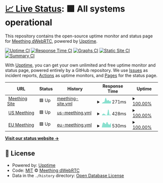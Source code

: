 # [📈 Live Status](https://meething.github.io/uptime): <!--live status--> **🟩 All systems operational**

This repository contains the open-source uptime monitor and status page for [Meething dWebRTC](https://meething.space), powered by [Upptime](https://github.com/upptime/upptime).

[![Uptime CI](https://github.com/koj-co/upptime/workflows/Uptime%20CI/badge.svg)](https://github.com/koj-co/upptime/actions?query=workflow%3A%22Uptime+CI%22)
[![Response Time CI](https://github.com/koj-co/upptime/workflows/Response%20Time%20CI/badge.svg)](https://github.com/koj-co/upptime/actions?query=workflow%3A%22Response+Time+CI%22)
[![Graphs CI](https://github.com/koj-co/upptime/workflows/Graphs%20CI/badge.svg)](https://github.com/koj-co/upptime/actions?query=workflow%3A%22Graphs+CI%22)
[![Static Site CI](https://github.com/koj-co/upptime/workflows/Static%20Site%20CI/badge.svg)](https://github.com/koj-co/upptime/actions?query=workflow%3A%22Static+Site+CI%22)
[![Summary CI](https://github.com/koj-co/upptime/workflows/Summary%20CI/badge.svg)](https://github.com/koj-co/upptime/actions?query=workflow%3A%22Summary+CI%22)

With [Upptime](https://upptime.js.org), you can get your own unlimited and free uptime monitor and status page, powered entirely by a GitHub repository. We use [Issues](https://github.com/meething/uptime/issues) as incident reports, [Actions](https://github.com/meething/uptime/actions) as uptime monitors, and [Pages](https://meething.github.io/uptime) for the status page.

<!--start: status pages-->
<!-- This summary is generated by Upptime (https://github.com/upptime/upptime) -->
<!-- Do not edit this manually, your changes will be overwritten -->
<!-- prettier-ignore -->
| URL | Status | History | Response Time | Uptime |
| --- | ------ | ------- | ------------- | ------ |
| <img alt="" src="https://favicons.githubusercontent.com/meething.space" height="13"> [Meething Site](https://meething.space) | 🟩 Up | [meething-site.yml](https://github.com/meething/uptime/commits/master/history/meething-site.yml) | <details><summary><img alt="Response time graph" src="./graphs/meething-site/response-time-week.png" height="20"> 271ms</summary><br><a href="https://meething.github.io/uptime/history/meething-site"><img alt="Response time 289" src="https://img.shields.io/endpoint?url=https%3A%2F%2Fraw.githubusercontent.com%2Fmeething%2Fuptime%2Fmaster%2Fapi%2Fmeething-site%2Fresponse-time.json"></a><br><a href="https://meething.github.io/uptime/history/meething-site"><img alt="24-hour response time 259" src="https://img.shields.io/endpoint?url=https%3A%2F%2Fraw.githubusercontent.com%2Fmeething%2Fuptime%2Fmaster%2Fapi%2Fmeething-site%2Fresponse-time-day.json"></a><br><a href="https://meething.github.io/uptime/history/meething-site"><img alt="7-day response time 271" src="https://img.shields.io/endpoint?url=https%3A%2F%2Fraw.githubusercontent.com%2Fmeething%2Fuptime%2Fmaster%2Fapi%2Fmeething-site%2Fresponse-time-week.json"></a><br><a href="https://meething.github.io/uptime/history/meething-site"><img alt="30-day response time 265" src="https://img.shields.io/endpoint?url=https%3A%2F%2Fraw.githubusercontent.com%2Fmeething%2Fuptime%2Fmaster%2Fapi%2Fmeething-site%2Fresponse-time-month.json"></a><br><a href="https://meething.github.io/uptime/history/meething-site"><img alt="1-year response time 285" src="https://img.shields.io/endpoint?url=https%3A%2F%2Fraw.githubusercontent.com%2Fmeething%2Fuptime%2Fmaster%2Fapi%2Fmeething-site%2Fresponse-time-year.json"></a></details> | <details><summary><a href="https://meething.github.io/uptime/history/meething-site">100.00%</a></summary><a href="https://meething.github.io/uptime/history/meething-site"><img alt="All-time uptime 99.97%" src="https://img.shields.io/endpoint?url=https%3A%2F%2Fraw.githubusercontent.com%2Fmeething%2Fuptime%2Fmaster%2Fapi%2Fmeething-site%2Fuptime.json"></a><br><a href="https://meething.github.io/uptime/history/meething-site"><img alt="24-hour uptime 100.00%" src="https://img.shields.io/endpoint?url=https%3A%2F%2Fraw.githubusercontent.com%2Fmeething%2Fuptime%2Fmaster%2Fapi%2Fmeething-site%2Fuptime-day.json"></a><br><a href="https://meething.github.io/uptime/history/meething-site"><img alt="7-day uptime 100.00%" src="https://img.shields.io/endpoint?url=https%3A%2F%2Fraw.githubusercontent.com%2Fmeething%2Fuptime%2Fmaster%2Fapi%2Fmeething-site%2Fuptime-week.json"></a><br><a href="https://meething.github.io/uptime/history/meething-site"><img alt="30-day uptime 100.00%" src="https://img.shields.io/endpoint?url=https%3A%2F%2Fraw.githubusercontent.com%2Fmeething%2Fuptime%2Fmaster%2Fapi%2Fmeething-site%2Fuptime-month.json"></a><br><a href="https://meething.github.io/uptime/history/meething-site"><img alt="1-year uptime 99.99%" src="https://img.shields.io/endpoint?url=https%3A%2F%2Fraw.githubusercontent.com%2Fmeething%2Fuptime%2Fmaster%2Fapi%2Fmeething-site%2Fuptime-year.json"></a></details>
| <img alt="" src="https://favicons.githubusercontent.com/us.meething.space" height="13"> [US Meething](https://us.meething.space) | 🟩 Up | [us-meething.yml](https://github.com/meething/uptime/commits/master/history/us-meething.yml) | <details><summary><img alt="Response time graph" src="./graphs/us-meething/response-time-week.png" height="20"> 428ms</summary><br><a href="https://meething.github.io/uptime/history/us-meething"><img alt="Response time 264" src="https://img.shields.io/endpoint?url=https%3A%2F%2Fraw.githubusercontent.com%2Fmeething%2Fuptime%2Fmaster%2Fapi%2Fus-meething%2Fresponse-time.json"></a><br><a href="https://meething.github.io/uptime/history/us-meething"><img alt="24-hour response time 256" src="https://img.shields.io/endpoint?url=https%3A%2F%2Fraw.githubusercontent.com%2Fmeething%2Fuptime%2Fmaster%2Fapi%2Fus-meething%2Fresponse-time-day.json"></a><br><a href="https://meething.github.io/uptime/history/us-meething"><img alt="7-day response time 428" src="https://img.shields.io/endpoint?url=https%3A%2F%2Fraw.githubusercontent.com%2Fmeething%2Fuptime%2Fmaster%2Fapi%2Fus-meething%2Fresponse-time-week.json"></a><br><a href="https://meething.github.io/uptime/history/us-meething"><img alt="30-day response time 263" src="https://img.shields.io/endpoint?url=https%3A%2F%2Fraw.githubusercontent.com%2Fmeething%2Fuptime%2Fmaster%2Fapi%2Fus-meething%2Fresponse-time-month.json"></a><br><a href="https://meething.github.io/uptime/history/us-meething"><img alt="1-year response time 247" src="https://img.shields.io/endpoint?url=https%3A%2F%2Fraw.githubusercontent.com%2Fmeething%2Fuptime%2Fmaster%2Fapi%2Fus-meething%2Fresponse-time-year.json"></a></details> | <details><summary><a href="https://meething.github.io/uptime/history/us-meething">100.00%</a></summary><a href="https://meething.github.io/uptime/history/us-meething"><img alt="All-time uptime 99.68%" src="https://img.shields.io/endpoint?url=https%3A%2F%2Fraw.githubusercontent.com%2Fmeething%2Fuptime%2Fmaster%2Fapi%2Fus-meething%2Fuptime.json"></a><br><a href="https://meething.github.io/uptime/history/us-meething"><img alt="24-hour uptime 100.00%" src="https://img.shields.io/endpoint?url=https%3A%2F%2Fraw.githubusercontent.com%2Fmeething%2Fuptime%2Fmaster%2Fapi%2Fus-meething%2Fuptime-day.json"></a><br><a href="https://meething.github.io/uptime/history/us-meething"><img alt="7-day uptime 100.00%" src="https://img.shields.io/endpoint?url=https%3A%2F%2Fraw.githubusercontent.com%2Fmeething%2Fuptime%2Fmaster%2Fapi%2Fus-meething%2Fuptime-week.json"></a><br><a href="https://meething.github.io/uptime/history/us-meething"><img alt="30-day uptime 100.00%" src="https://img.shields.io/endpoint?url=https%3A%2F%2Fraw.githubusercontent.com%2Fmeething%2Fuptime%2Fmaster%2Fapi%2Fus-meething%2Fuptime-month.json"></a><br><a href="https://meething.github.io/uptime/history/us-meething"><img alt="1-year uptime 99.34%" src="https://img.shields.io/endpoint?url=https%3A%2F%2Fraw.githubusercontent.com%2Fmeething%2Fuptime%2Fmaster%2Fapi%2Fus-meething%2Fuptime-year.json"></a></details>
| <img alt="" src="https://favicons.githubusercontent.com/eu.meething.space" height="13"> [EU Meething](https://eu.meething.space) | 🟩 Up | [eu-meething.yml](https://github.com/meething/uptime/commits/master/history/eu-meething.yml) | <details><summary><img alt="Response time graph" src="./graphs/eu-meething/response-time-week.png" height="20"> 530ms</summary><br><a href="https://meething.github.io/uptime/history/eu-meething"><img alt="Response time 545" src="https://img.shields.io/endpoint?url=https%3A%2F%2Fraw.githubusercontent.com%2Fmeething%2Fuptime%2Fmaster%2Fapi%2Feu-meething%2Fresponse-time.json"></a><br><a href="https://meething.github.io/uptime/history/eu-meething"><img alt="24-hour response time 585" src="https://img.shields.io/endpoint?url=https%3A%2F%2Fraw.githubusercontent.com%2Fmeething%2Fuptime%2Fmaster%2Fapi%2Feu-meething%2Fresponse-time-day.json"></a><br><a href="https://meething.github.io/uptime/history/eu-meething"><img alt="7-day response time 530" src="https://img.shields.io/endpoint?url=https%3A%2F%2Fraw.githubusercontent.com%2Fmeething%2Fuptime%2Fmaster%2Fapi%2Feu-meething%2Fresponse-time-week.json"></a><br><a href="https://meething.github.io/uptime/history/eu-meething"><img alt="30-day response time 525" src="https://img.shields.io/endpoint?url=https%3A%2F%2Fraw.githubusercontent.com%2Fmeething%2Fuptime%2Fmaster%2Fapi%2Feu-meething%2Fresponse-time-month.json"></a><br><a href="https://meething.github.io/uptime/history/eu-meething"><img alt="1-year response time 534" src="https://img.shields.io/endpoint?url=https%3A%2F%2Fraw.githubusercontent.com%2Fmeething%2Fuptime%2Fmaster%2Fapi%2Feu-meething%2Fresponse-time-year.json"></a></details> | <details><summary><a href="https://meething.github.io/uptime/history/eu-meething">100.00%</a></summary><a href="https://meething.github.io/uptime/history/eu-meething"><img alt="All-time uptime 98.67%" src="https://img.shields.io/endpoint?url=https%3A%2F%2Fraw.githubusercontent.com%2Fmeething%2Fuptime%2Fmaster%2Fapi%2Feu-meething%2Fuptime.json"></a><br><a href="https://meething.github.io/uptime/history/eu-meething"><img alt="24-hour uptime 100.00%" src="https://img.shields.io/endpoint?url=https%3A%2F%2Fraw.githubusercontent.com%2Fmeething%2Fuptime%2Fmaster%2Fapi%2Feu-meething%2Fuptime-day.json"></a><br><a href="https://meething.github.io/uptime/history/eu-meething"><img alt="7-day uptime 100.00%" src="https://img.shields.io/endpoint?url=https%3A%2F%2Fraw.githubusercontent.com%2Fmeething%2Fuptime%2Fmaster%2Fapi%2Feu-meething%2Fuptime-week.json"></a><br><a href="https://meething.github.io/uptime/history/eu-meething"><img alt="30-day uptime 99.83%" src="https://img.shields.io/endpoint?url=https%3A%2F%2Fraw.githubusercontent.com%2Fmeething%2Fuptime%2Fmaster%2Fapi%2Feu-meething%2Fuptime-month.json"></a><br><a href="https://meething.github.io/uptime/history/eu-meething"><img alt="1-year uptime 99.95%" src="https://img.shields.io/endpoint?url=https%3A%2F%2Fraw.githubusercontent.com%2Fmeething%2Fuptime%2Fmaster%2Fapi%2Feu-meething%2Fuptime-year.json"></a></details>

<!--end: status pages-->

[**Visit our status website →**](https://meething.github.io/uptime)

## 📄 License

- Powered by: [Upptime](https://github.com/upptime/upptime)
- Code: [MIT](./LICENSE) © [Meething dWebRTC](https://meething.space)
- Data in the `./history` directory: [Open Database License](https://opendatacommons.org/licenses/odbl/1-0/)
